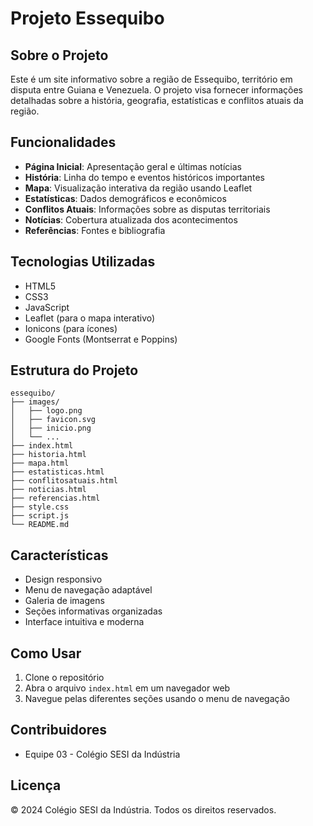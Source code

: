 # Projeto Essequibo

## Sobre o Projeto
Este é um site informativo sobre a região de Essequibo, território em disputa entre Guiana e Venezuela. O projeto visa fornecer informações detalhadas sobre a história, geografia, estatísticas e conflitos atuais da região.

## Funcionalidades
- **Página Inicial**: Apresentação geral e últimas notícias
- **História**: Linha do tempo e eventos históricos importantes
- **Mapa**: Visualização interativa da região usando Leaflet
- **Estatísticas**: Dados demográficos e econômicos
- **Conflitos Atuais**: Informações sobre as disputas territoriais
- **Notícias**: Cobertura atualizada dos acontecimentos
- **Referências**: Fontes e bibliografia

## Tecnologias Utilizadas
- HTML5
- CSS3
- JavaScript
- Leaflet (para o mapa interativo)
- Ionicons (para ícones)
- Google Fonts (Montserrat e Poppins)

## Estrutura do Projeto
```
essequibo/
├── images/
│   ├── logo.png
│   ├── favicon.svg
│   ├── inicio.png
│   └── ...
├── index.html
├── historia.html
├── mapa.html
├── estatisticas.html
├── conflitosatuais.html
├── noticias.html
├── referencias.html
├── style.css
├── script.js
└── README.md
```

## Características
- Design responsivo
- Menu de navegação adaptável
- Galeria de imagens
- Seções informativas organizadas
- Interface intuitiva e moderna

## Como Usar
1. Clone o repositório
2. Abra o arquivo `index.html` em um navegador web
3. Navegue pelas diferentes seções usando o menu de navegação

## Contribuidores
- Equipe 03 - Colégio SESI da Indústria

## Licença
© 2024 Colégio SESI da Indústria. Todos os direitos reservados.

